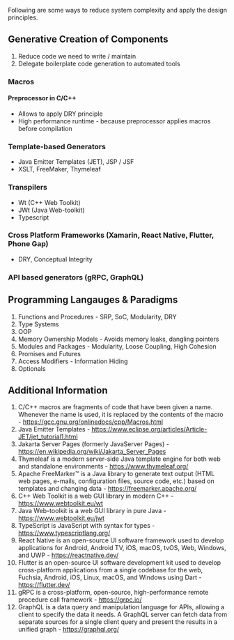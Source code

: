 Following are some ways to reduce system complexity and apply the design principles.

## Generative Creation of Components
1. Reduce code we need to write / maintain
2. Delegate boilerplate code generation to automated tools
   
### Macros 
#### Preprocessor in C/C++
- Allows to apply DRY principle
- High performance runtime - because preprocessor applies macros before compilation
### Template-based Generators
- Java Emitter Templates (JET), JSP / JSF
- XSLT, FreeMaker, Thymeleaf
### Transpilers
- Wt (C++ Web Toolkit)
- JWt (Java Web-toolkit)
- Typescript
### Cross Platform Frameworks (Xamarin, React Native, Flutter, Phone Gap)
- DRY, Conceptual Integrity
### API based generators (gRPC, GraphQL)

## Programming Langauges & Paradigms
1. Functions and Procedures - SRP, SoC, Modularity, DRY
2. Type Systems
3. OOP
4. Memory Ownership Models - Avoids memory leaks, dangling pointers
5. Modules and Packages - Modularity, Loose Coupling, High Cohesion
6. Promises and Futures
7. Access Modifiers - Information Hiding
8. Optionals


## Additional Information
1. C/C++ macros are fragments of code that have been given a name. Whenever the name is used, it is replaced by the contents of the macro - https://gcc.gnu.org/onlinedocs/cpp/Macros.html
2. Java Emitter Templates - https://www.eclipse.org/articles/Article-JET/jet_tutorial1.html
3. Jakarta Server Pages (formerly JavaServer Pages) -https://en.wikipedia.org/wiki/Jakarta_Server_Pages
4. Thymeleaf is a modern server-side Java template engine for both web and standalone environments - https://www.thymeleaf.org/
5. Apache FreeMarker™ is a Java library to generate text output (HTML web pages, e-mails, configuration files, source code, etc.) based on templates and changing data - https://freemarker.apache.org/
6. C++ Web Toolkit is a web GUI library in modern C++ - https://www.webtoolkit.eu/wt
7. Java Web-toolkit is a web GUI library in pure Java - https://www.webtoolkit.eu/jwt
8. TypeScript is JavaScript with syntax for types - https://www.typescriptlang.org/
9. React Native is an open-source UI software framework used to develop applications for Android, Android TV, iOS, macOS, tvOS, Web, Windows, and UWP - https://reactnative.dev/
10. Flutter is an open-source UI software development kit used to develop cross-platform applications from a single codebase for the web, Fuchsia, Android, iOS, Linux, macOS, and Windows using Dart - https://flutter.dev/
11. gRPC is a cross-platform, open-source, high-performance remote procedure call framework - https://grpc.io/
12. GraphQL is a data query and manipulation language for APIs, allowing a client to specify the data it needs. A GraphQL server can fetch data from separate sources for a single client query and present the results in a unified graph - https://graphql.org/
